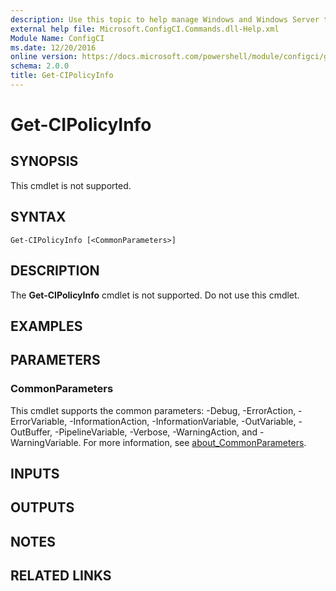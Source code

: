 ```yaml
---
description: Use this topic to help manage Windows and Windows Server technologies with Windows PowerShell.
external help file: Microsoft.ConfigCI.Commands.dll-Help.xml
Module Name: ConfigCI
ms.date: 12/20/2016
online version: https://docs.microsoft.com/powershell/module/configci/get-cipolicyinfo?view=windowsserver2019-ps&wt.mc_id=ps-gethelp
schema: 2.0.0
title: Get-CIPolicyInfo
---
```


# Get-CIPolicyInfo

## SYNOPSIS
This cmdlet is not supported.

## SYNTAX

```
Get-CIPolicyInfo [<CommonParameters>]
```

## DESCRIPTION
The **Get-CIPolicyInfo** cmdlet is not supported.
Do not use this cmdlet.

## EXAMPLES


## PARAMETERS

### CommonParameters
This cmdlet supports the common parameters: -Debug, -ErrorAction, -ErrorVariable, -InformationAction, -InformationVariable, -OutVariable, -OutBuffer, -PipelineVariable, -Verbose, -WarningAction, and -WarningVariable. For more information, see [about_CommonParameters](https://go.microsoft.com/fwlink/?LinkID=113216).

## INPUTS

## OUTPUTS

## NOTES

## RELATED LINKS

